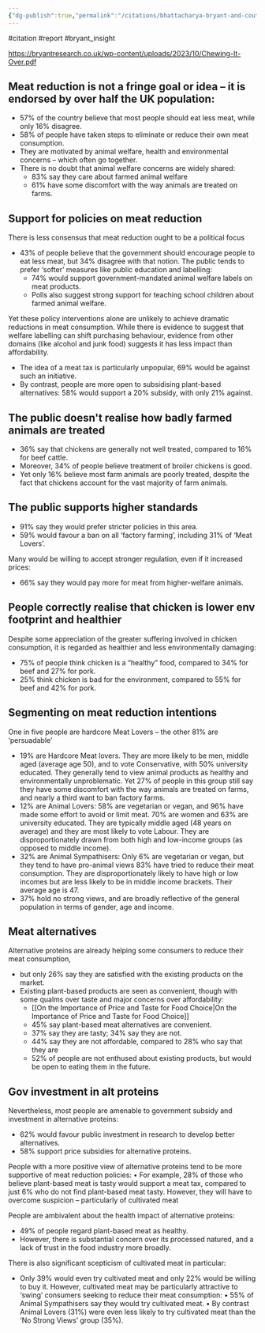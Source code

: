 ```yaml
---
{"dg-publish":true,"permalink":"/citations/bhattacharya-bryant-and-couture-2023/","created":"2024-04-21T15:25:37.000+01:00","updated":"2025-09-28T23:46:52.696+01:00"}
---
```


#citation #report #bryant_insight  

https://bryantresearch.co.uk/wp-content/uploads/2023/10/Chewing-It-Over.pdf

## Meat reduction is not a fringe goal or idea – it is endorsed by over half the UK population:
- 57% of the country believe that most people should eat less meat, while only 16% disagree.
- 58% of people have taken steps to eliminate or reduce their own meat consumption.
- They are motivated by animal welfare, health and environmental concerns – which often go together.
- There is no doubt that animal welfare concerns are widely shared:
	- 83% say they care about farmed animal welfare
	- 61% have some discomfort with the way animals are treated on farms.

## Support for policies on meat reduction
There is less consensus that meat reduction ought to be a political focus
- 43% of people believe that the government should encourage people to eat less meat, but 34% disagree with that notion.
The public tends to prefer ‘softer’ measures like public education and labelling:
	- 74% would support government-mandated animal welfare labels on meat products.
	- Polls also suggest strong support for teaching school children about farmed animal welfare.

Yet these policy interventions alone are unlikely to achieve dramatic reductions in meat consumption. While there is evidence to suggest that welfare labelling can shift purchasing behaviour, evidence from other domains (like alcohol and junk food) suggests it has less impact than affordability.

- The idea of a meat tax is particularly unpopular, 69% would be against such an initiative.
- By contrast, people are more open to subsidising plant-based alternatives: 58% would support a 20% subsidy, with only 21% against.

## The public doesn't realise how badly farmed animals are treated
- 36% say that chickens are generally not well treated, compared to 16% for beef cattle.
- Moreover, 34% of people believe treatment of broiler chickens is good.
- Yet only 16% believe most farm animals are poorly treated, despite the fact that chickens account for the vast majority of farm animals.

## The public supports higher standards
- 91% say they would prefer stricter policies in this area.
- 59% would favour a ban on all ‘factory farming’, including 31% of ‘Meat Lovers’.

Many would be willing to accept stronger regulation, even if it increased prices:
- 66% say they would pay more for meat from higher-welfare animals.

## People correctly realise that chicken is lower env footprint and healthier
Despite some appreciation of the greater suffering involved in chicken consumption, it is regarded as healthier and less environmentally damaging:
- 75% of people think chicken is a “healthy” food, compared to 34% for beef and 27% for pork.
- 25% think chicken is bad for the environment, compared to 55% for beef and 42% for pork.

## Segmenting on meat reduction intentions
One in five people are hardcore Meat Lovers – the other 81% are ‘persuadable’
- 19% are Hardcore Meat lovers. They are more likely to be men, middle aged (average age 50), and to vote Conservative, with 50% university educated. They generally tend to view animal products as healthy and environmentally unproblematic. Yet 27% of people in this group still say they have some discomfort with the way animals are treated on farms, and nearly a third want to ban factory farms.
- 12% are Animal Lovers: 58% are vegetarian or vegan, and 96% have made some effort to avoid or limit meat. 70% are women and 63% are university educated. They are typically middle aged (48 years on average) and they are most likely to vote Labour. They are disproportionately drawn from both high and low-income groups (as opposed to middle income).
- 32% are Animal Sympathisers: Only 6% are vegetarian or vegan, but they tend to have pro-animal views 83% have tried to reduce their meat consumption. They are disproportionately likely to have high or low incomes but are less likely to be in middle income brackets. Their average age is 47.
- 37% hold no strong views, and are broadly reflective of the general population in terms of gender, age and income.

## Meat alternatives
Alternative proteins are already helping some consumers to reduce their meat consumption, 
- but only 26% say they are satisfied with the existing products on the market.
- Existing plant-based products are seen as convenient, though with some qualms over taste and major concerns over affordability:
	- [[On the Importance of Price and Taste for Food Choice\|On the Importance of Price and Taste for Food Choice]]
	- 45% say plant-based meat alternatives are convenient.
	- 37% say they are tasty; 34% say they are not.
	- 44% say they are not affordable, compared to 28% who say that they are
	- 52% of people are not enthused about existing products, but would be open to eating them in the future.

## Gov investment in alt proteins
Nevertheless, most people are amenable to government subsidy and investment
in alternative proteins:
- 62% would favour public investment in research to develop better alternatives.
- 58% support price subsidies for alternative proteins.


People with a more positive view of alternative proteins tend to be more supportive of meat reduction policies:
• For example, 28% of those who believe plant-based meat is tasty would
support a meat tax, compared to just 6% who do not find plant-based meat
tasty.
However, they will have to overcome suspicion – particularly of cultivated
meat

People are ambivalent about the health impact of alternative proteins:
- 49% of people regard plant-based meat as healthy.
- However, there is substantial concern over its processed natured, and a lack of trust in the food industry more broadly.

There is also significant scepticism of cultivated meat in particular:
- Only 39% would even try cultivated meat and only 22% would be willing to buy it.
However, cultivated meat may be particularly attractive to ‘swing’ consumers
seeking to reduce their meat consumption:
• 55% of Animal Sympathisers say they would try cultivated meat.
• By contrast Animal Lovers (31%) were even less likely to try cultivated meat
than the ‘No Strong Views’ group (35%).